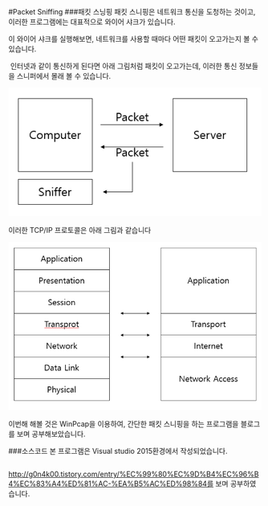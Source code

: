 #Packet Sniffing
###패킷 스닝핑
패킷 스니핑은 네트워크 통신을 도청하는 것이고, 이러한 프로그램에는 대표적으로 와이어 샤크가 있습니다.

이 와이어 샤크를 실행해보면, 네트워크를 사용할 때마다 어떤 패킷이 오고가는지 볼 수 있습니다.

  인터넷과 같이 통신하게 된다면 아래 그림처럼 패킷이 오고가는데, 이러한 통신 정보들을 스니퍼에서 몰래 볼 수 있습니다.

![Alt text](https://github.com/Funniest/Packet-Sniffing/blob/master/img/packet.PNG)

이러한 TCP/IP 프로토콜은 아래 그림과 같습니다

![Alt text](https://github.com/Funniest/Packet-Sniffing/blob/master/img/OSI_7.PNG)

이번해 해볼 것은 WinPcap을 이용하여, 간단한 패킷 스니핑을 하는 프로그램을 블로그를 보며 공부해보았습니다.

###소스코드
본 프로그램은 Visual studio 2015환경에서 작성되었습니다.

```

```
http://g0n4k00.tistory.com/entry/%EC%99%80%EC%9D%B4%EC%96%B4%EC%83%A4%ED%81%AC-%EA%B5%AC%ED%98%84를 보며 공부하였습니다.
